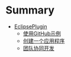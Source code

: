 # Summary

* [EclipsePlugin](README.md)
  * [使用GitHub示例](cloneGitHub.md)
  * [创建一个应用程序](newProject.md)
  * [团队协同开发](pullServer.md)




